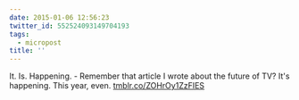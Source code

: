 ```yaml
---
date: 2015-01-06 12:56:23
twitter_id: 552524093149704193
tags:
  - micropost
title: ''
---
```


It. Is. Happening. - Remember that article I wrote about the future of TV? It's happening. This year, even. [tmblr.co/ZOHrOy1ZzFIES](http://tmblr.co/ZOHrOy1ZzFIES)
